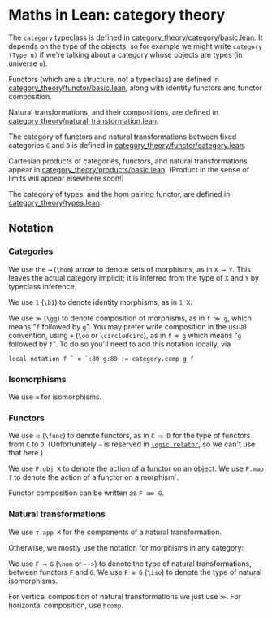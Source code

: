 # Maths in Lean: category theory

The `category` typeclass is defined in [category_theory/category/basic.lean](https://leanprover-community.github.io/mathlib_docs/category_theory/category/basic.html).
It depends on the type of the objects, so for example we might write `category (Type u)` if we're talking about a category whose objects are types (in universe `u`).

Functors (which are a structure, not a typeclass) are defined in [category_theory/functor/basic.lean](https://leanprover-community.github.io/mathlib_docs/category_theory/functor/basic.html),
along with identity functors and functor composition.

Natural transformations, and their compositions, are defined in [category_theory/natural_transformation.lean](https://leanprover-community.github.io/mathlib_docs/category_theory/natural_transformation.html).

The category of functors and natural transformations between fixed categories `C` and `D`
is defined in [category_theory/functor/category.lean](https://leanprover-community.github.io/mathlib_docs/category_theory/functor/category.html).

Cartesian products of categories, functors, and natural transformations appear in
[category_theory/products/basic.lean](https://leanprover-community.github.io/mathlib_docs/category_theory/products/basic.html). (Product in the sense of limits will appear elsewhere soon!)

The category of types, and the hom pairing functor, are defined in [category_theory/types.lean](https://leanprover-community.github.io/mathlib_docs/category_theory/types.html).

## Notation

### Categories

We use the `⟶` (`\hom`) arrow to denote sets of morphisms, as in `X ⟶ Y`.
This leaves the actual category implicit; it is inferred from the type of `X` and `Y` by typeclass inference.

We use `𝟙` (`\b1`) to denote identity morphisms, as in `𝟙 X`.

We use `≫` (`\gg`) to denote composition of morphisms, as in `f ≫ g`, which means "`f` followed by `g`".
You may prefer write composition in the usual convention, using `⊚` (`\oo` or `\circledcirc`), as in `f ⊚ g` which means "`g` followed by `f`". To do so you'll need to add this notation locally, via

```lean
local notation f ` ⊚ `:80 g:80 := category.comp g f
```

### Isomorphisms

We use `≅` for isomorphisms.

### Functors

We use `⥤` (`\func`) to denote functors, as in `C ⥤ D` for the type of functors from `C` to `D`.
(Unfortunately `⇒` is reserved in [`logic.relator`](https://github.com/leanprover-community/mathlib/blob/master/src/logic/relator.lean), so we can't use that here.)

We use `F.obj X` to denote the action of a functor on an object.
We use `F.map f` to denote the action of a functor on a morphism`.

Functor composition can be written as `F ⋙ G`.

### Natural transformations

We use `τ.app X` for the components of a natural transformation.

Otherwise, we mostly use the notation for morphisms in any category:

We use `F ⟶ G` (`\hom` or `-->`) to denote the type of natural transformations, between functors
`F` and `G`.
We use `F ≅ G` (`\iso`) to denote the type of natural isomorphisms.

For vertical composition of natural transformations we just use `≫`. For horizontal composition,
use `hcomp`.
